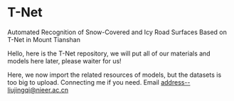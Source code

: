 # T-Net
Automated Recognition of Snow-Covered and Icy Road Surfaces Based on T-Net in Mount Tianshan

Hello, here is the T-Net repository, we will put all of our materials and models here later, please waiter for us!

Here, we now import the related resources of models, but the datasets is too big to upload. Connecting me if you need. 
Email address--liujingqi@nieer.ac.cn
